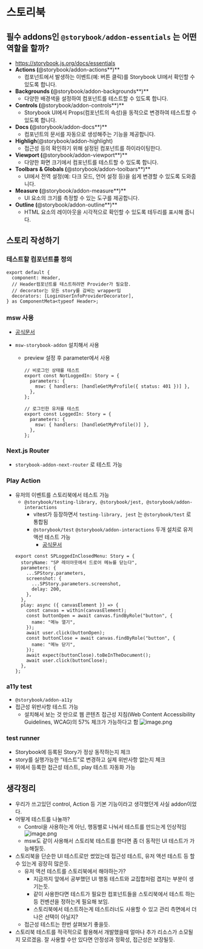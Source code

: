 # 스토리북

## 필수 addons인 `@storybook/addon-essentials` 는 어떤 역할을 할까?

- https://storybook.js.org/docs/essentials
- **Actions (**@storybook/addon-actions**)**
  - 컴포넌트에서 발생하는 이벤트(예: 버튼 클릭)를 Storybook UI에서 확인할 수 있도록 합니다.
- **Backgrounds (**@storybook/addon-backgrounds**)**
  - 다양한 배경색을 설정하여 컴포넌트를 테스트할 수 있도록 합니다.
- **Controls (**@storybook/addon-controls**)**
  - Storybook UI에서 Props(컴포넌트의 속성)을 동적으로 변경하여 테스트할 수 있도록 합니다.
- **Docs (**@storybook/addon-docs**)**
  - 컴포넌트의 문서를 자동으로 생성해주는 기능을 제공합니다.
- **Highligh**(@storybook/addon-highlight)
  - 접근성 등의 확인하기 위해 설정된 컴포넌트를 하이라이팅한다.
- **Viewport (**@storybook/addon-viewport**)**
  - 다양한 화면 크기에서 컴포넌트를 테스트할 수 있도록 합니다.
- **Toolbars & Globals (**@storybook/addon-toolbars**)**
  - UI에서 전역 설정(예: 다크 모드, 언어 설정 등)을 쉽게 변경할 수 있도록 도와줍니다.
- **Measure (**@storybook/addon-measure**)**
  - UI 요소의 크기를 측정할 수 있는 도구를 제공합니다.
- **Outline (**@storybook/addon-outline**)**
  - HTML 요소의 레이아웃을 시각적으로 확인할 수 있도록 테두리를 표시해 줍니다.

## 스토리 작성하기

### 테스트할 컴포넌트를 정의

```tsx
export default {
  component: Header,
  // Header컴포넌트를 테스트하려면 Provider가 필요함.
  // decorator는 모든 story를 감싸는 wrapper임
  decorators: [LoginUserInfoProviderDecorator],
} as ComponentMeta<typeof Header>;
```

### msw 사용

- [공식문서](https://storybook.js.org/docs/writing-stories/mocking-data-and-modules/mocking-network-requests#set-up-the-msw-addon)
- `msw-storybook-addon` 설치해서 사용

  - preview 설정 후 parameter에서 사용

    ```tsx
    // 비로그인 상태를 테스트
    export const NotLoggedIn: Story = {
      parameters: {
        msw: { handlers: [handleGetMyProfile({ status: 401 })] },
      },
    };

    // 로그인한 유저를 테스트
    export const LoggedIn: Story = {
      parameters: {
        msw: { handlers: [handleGetMyProfile()] },
      },
    };
    ```

### Next.js Router

- `storybook-addon-next-router` 로 테스트 가능

### Play Action

- 유저의 이벤트를 스토리북에서 테스트 가능
  - `@storybook/testing-library, @storybook/jest, @storybook/addon-interactions`
    - vitest가 등장하면서 `testing-library, jest` 는 `@storybook/test` 로 통합됨
    - `@storybook/test` `@storybook/addon-interactions` 두개 설치로 유저 액션 테스트 가능
      - [공식문서](https://storybook.js.org/docs/writing-tests/component-testing)
  ```tsx
  export const SPLoggedInClosedMenu: Story = {
    storyName: "SP 레이아웃에서 드로어 메뉴를 닫는다",
    parameters: {
      ...SPStory.parameters,
      screenshot: {
        ...SPStory.parameters.screenshot,
        delay: 200,
      },
    },
    play: async ({ canvasElement }) => {
      const canvas = within(canvasElement);
      const buttonOpen = await canvas.findByRole("button", {
        name: "메뉴 열기",
      });
      await user.click(buttonOpen);
      const buttonClose = await canvas.findByRole("button", {
        name: "메뉴 닫기",
      });
      await expect(buttonClose).toBeInTheDocument();
      await user.click(buttonClose);
    },
  };
  ```

### a11y test

- `@storybook/addon-a11y`
- 접근성 위반사항 테스트 가능
  - 설치해서 보는 것 만으로 웹 콘텐츠 접근성 지침(Web Content Accessibility Guidelines, WCAG)의 57% 체크가 가능하다고 함
    ![image.png](https://file.notion.so/f/f/33b5e265-5ea7-4b27-ac53-3a8616b64ce4/5bc78f4d-3298-44d4-bd51-138f27193f4d/image.png?table=block&id=1ab9dabe-b9c7-8073-9e42-d0634224bf61&spaceId=33b5e265-5ea7-4b27-ac53-3a8616b64ce4&expirationTimestamp=1741039200000&signature=owIOJcFVoarLa83_XYZ1ZnASdKmq8ojWpYE2TYBfCGQ&downloadName=image.png)

### test runner

- Storybook에 등록된 Story가 정상 동작하는지 체크
- story를 실행가능한 “테스트”로 변경하고 실제 위반사항 없는지 체크
- 위에서 등록한 접근성 테스트, play 테스트 자동화 가능

## 생각정리

- 우리가 쓰고있던 control, Action 등 기본 기능이라고 생각했던게 사실 addon이었다.
- 어떻게 테스트를 나눌까?
  - Control을 사용하는게 아닌, 행동별로 나눠서 테스트를 만드는게 인상적임
    ![image.png](https://file.notion.so/f/f/33b5e265-5ea7-4b27-ac53-3a8616b64ce4/6926fc8b-07d9-4b47-acfc-7d706e70b32f/image.png?table=block&id=1ab9dabe-b9c7-8034-8f33-f20e21d78c10&spaceId=33b5e265-5ea7-4b27-ac53-3a8616b64ce4&expirationTimestamp=1741039200000&signature=H64wuMOrppn5ouPpD0gu98ZbZwdNwg35ru8aeF50BkI&downloadName=image.png)
  - msw도 같이 사용해서 스토리북 테스트를 한다면 좀 더 동적인 UI 테스트가 가능해질듯.
- 스토리북을 단순한 UI 테스트로만 썼었는데 접근성 테스트, 유저 액션 테스트 등 할 수 있는게 굉장히 많은듯.
  - 유저 액션 테스트를 스토리북에서 해야하는가?
    - 지금까지 앞에서 공부했던 UI 행동 테스트와 교집합처럼 겹치는 부분이 생기는듯.
    - 같이 사용한다면 테스트가 필요한 컴포넌트들을 스토리북에서 테스트 하는 등 컨벤션을 정하는게 필요해 보임.
    - 스토리북에서 테스트하는게 테스트러너도 사용할 수 있고 관리 측면에서 더 나은 선택이 아닐지?
  - 접근성 테스트는 한번 살펴보기 좋을듯.
- 스토리북 테스트를 적극적으로 활용해서 개발했을때 얼마나 추가 리소스가 소모될지 모르겠음. 잘 사용할 수만 있다면 안정성과 정확성, 접근성은 보장될듯.
